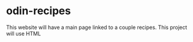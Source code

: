 # odin-recipes
This website will have a main page linked to a couple recipes.
This project will use HTML